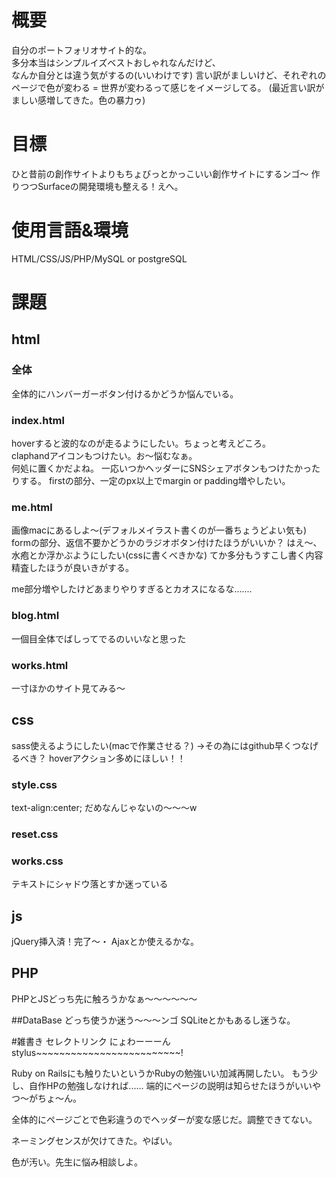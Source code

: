 # 概要
自分のポートフォリオサイト的な。\
多分本当はシンプルイズベストおしゃれなんだけど、\
なんか自分とは違う気がするの(いいわけです)
言い訳がましいけど、それぞれのページで色が変わる = 世界が変わるって感じをイメージしてる。
(最近言い訳がましい感増してきた。色の暴力ゥ)


# 目標
ひと昔前の創作サイトよりもちょびっとかっこいい創作サイトにするンゴ～
作りつつSurfaceの開発環境も整える！えへ。

# 使用言語&環境
HTML/CSS/JS/PHP/MySQL or postgreSQL

# 課題

## html
### 全体
全体的にハンバーガーボタン付けるかどうか悩んでいる。

### index.html
 hoverすると波的なのが走るようにしたい。ちょっと考えどころ。\
 claphandアイコンもつけたい。お～悩むなぁ。 \
 何処に置くかだよね。
 一応いつかヘッダーにSNSシェアボタンもつけたかったりする。
  firstの部分、一定のpx以上でmargin or padding増やしたい。



### me.html
  画像macにあるしよ～(デフォルメイラスト書くのが一番ちょうどよい気も)
  formの部分、返信不要かどうかのラジオボタン付けたほうがいいか？
  はえ～、水疱とか浮かぶようにしたい(cssに書くべきかな)
  てか多分もうすこし書く内容精査したほうが良いきがする。

  me部分増やしたけどあまりやりすぎるとカオスになるな.......

### blog.html
 一個目全体でばしってでるのいいなと思った

### works.html
  一寸ほかのサイト見てみる～



## css
  sass使えるようにしたい(macで作業させる？)
  →その為にはgithub早くつなげるべき？
  hoverアクション多めにほしい！！
### style.css
   text-align:center;
   だめなんじゃないの～～～w

### reset.css

### works.css
  テキストにシャドウ落とすか迷っている

## js
 jQuery挿入済！完了～・
 Ajaxとか使えるかな。

## PHP
PHPとJSどっち先に触ろうかなぁ～～～～～～


##DataBase
どっち使うか迷う～～～ンゴ
SQLiteとかもあるし迷うな。


#雑書き
セレクトリンク
にょわーーーんstylus~~~~~~~~~~~~~~~~~~~~~~~~~!

Ruby on Railsにも触りたいというかRubyの勉強いい加減再開したい。
もう少し、自作HPの勉強しなければ......
端的にページの説明は知らせたほうがいいやつ～がちょ～ん。

全体的にページごとで色彩違うのでヘッダーが変な感じだ。調整できてない。

ネーミングセンスが欠けてきた。やばい。

色が汚い。先生に悩み相談しよ。
